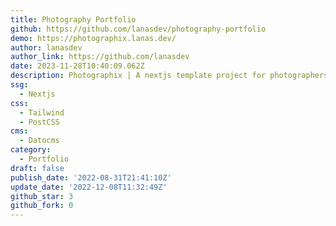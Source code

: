 ```yaml
---
title: Photography Portfolio
github: https://github.com/lanasdev/photography-portfolio
demo: https://photographix.lanas.dev/
author: lanasdev
author_link: https://github.com/lanasdev
date: 2023-11-28T10:40:09.062Z
description: Photographix | A nextjs template project for photographers
ssg:
  - Nextjs
css:
  - Tailwind
  - PostCSS
cms:
  - Datocms
category:
  - Portfolio
draft: false
publish_date: '2022-08-31T21:41:10Z'
update_date: '2022-12-08T11:32:49Z'
github_star: 3
github_fork: 0
---
```

